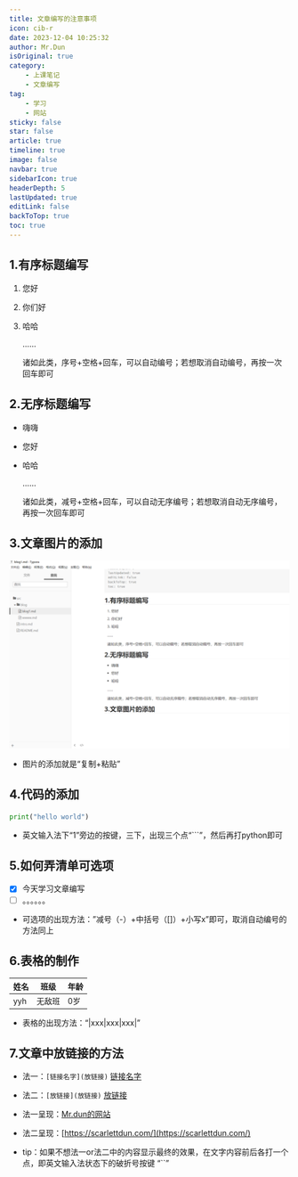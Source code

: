 ```yaml
---
title: 文章编写的注意事项
icon: cib-r
date: 2023-12-04 10:25:32
author: Mr.Dun
isOriginal: true
category: 
    - 上课笔记
    - 文章编写
tag:
    - 学习
    - 网站
sticky: false
star: false
article: true
timeline: true
image: false
navbar: true
sidebarIcon: true
headerDepth: 5
lastUpdated: true
editLink: false
backToTop: true
toc: true
---
```


## 1.有序标题编写

1. 您好
2. 你们好
3. 哈哈

   ……

   诸如此类，序号+空格+回车，可以自动编号；若想取消自动编号，再按一次回车即可

## 2.无序标题编写

- 嗨嗨
- 您好
- 哈哈

   ……

   诸如此类，减号+空格+回车，可以自动无序编号；若想取消自动无序编号，再按一次回车即可

## 3.文章图片的添加

![image-20231204100626991](./blog1.assets/image-20231204100626991.png)

- 图片的添加就是“复制+粘贴”

## 4.代码的添加

```python
print("hello world")
```

- 英文输入法下“1”旁边的按键，三下，出现三个点“```”，然后再打python即可

## 5.如何弄清单可选项

- [x] 今天学习文章编写
- [ ] 。。。。。。

- 可选项的出现方法：”减号（-）+中括号（[]）+小写x”即可，取消自动编号的方法同上

## 6.表格的制作

| 姓名 | 班级   | 年龄 |
| ---- | ------ | :--- |
| yyh  | 无敌班 | 0岁  |

- 表格的出现方法：“|xxx|xxx|xxx|”

## 7.文章中放链接的方法

- 法一：`[链接名字](放链接)`    [链接名字](放链接)

- 法二：`[放链接](放链接)`        [放链接](放链接)
- 法一呈现：[Mr.dun的网站](https://scarlettdun.com/)
- 法二呈现：[https://scarlettdun.com/](https://scarlettdun.com/)
- tip：如果不想法一or法二中的内容显示最终的效果，在文字内容前后各打一个点，即英文输入法状态下的破折号按键   “``”